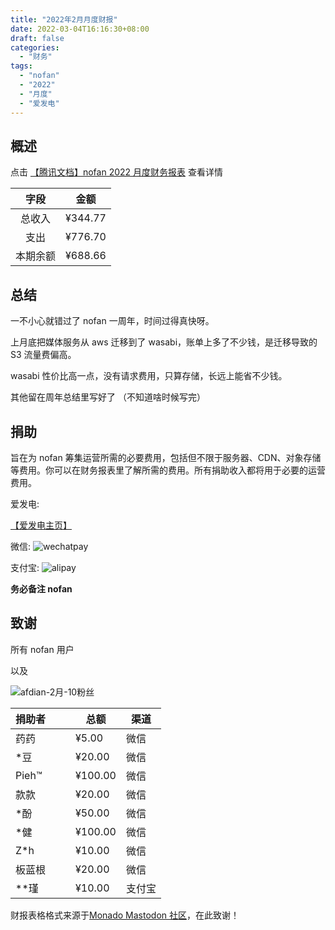 ```yaml
---
title: "2022年2月月度财报"
date: 2022-03-04T16:16:30+08:00
draft: false
categories:
  - "财务"
tags:
  - "nofan"
  - "2022"
  - "月度"
  - "爱发电"
---
```


## 概述

点击 [【腾讯文档】nofan 2022 月度财务报表](https://docs.qq.com/sheet/DV2RFYlZKQ1VTbVlh) 查看详情

|   字段   |  金额   |
| :------: | :-----: |
|  总收入  | ¥344.77 |
|   支出   | ¥776.70 |
| 本期余额 | ¥688.66 |

## 总结

一不小心就错过了 nofan 一周年，时间过得真快呀。

上月底把媒体服务从 aws 迁移到了 wasabi，账单上多了不少钱，是迁移导致的 S3 流量费偏高。

wasabi 性价比高一点，没有请求费用，只算存储，长远上能省不少钱。

其他留在周年总结里写好了 （不知道啥时候写完）

## 捐助

旨在为 nofan 筹集运营所需的必要费用，包括但不限于服务器、CDN、对象存储等费用。你可以在财务报表里了解所需的费用。所有捐助收入都将用于必要的运营费用。

爱发电:

[【爱发电主页】](https://afdian.net/@twoheart)

微信:
![wechatpay](https://i.nofan.xyz/blog/finance/wechatpay.jpg)

支付宝:
![alipay](https://i.nofan.xyz/blog/finance/alipay.jpg)

**务必备注 nofan**

## 致谢

所有 nofan 用户

以及

![afdian-2月-10粉丝](https://s3.ap-northeast-1.wasabisys.com/nofan-image-hosting/2022/03/d781c7af631487ea29a657f13bd38502.jpeg)

| 捐助者 |      |      | 总额    | 渠道   |
| ------ | ---- | ---- | ------- | ------ |
| 药药   |      |      | ¥5.00   | 微信   |
| *豆    |      |      | ¥20.00  | 微信   |
| Pieh™  |      |      | ¥100.00 | 微信   |
| 款款   |      |      | ¥20.00  | 微信   |
| *酚    |      |      | ¥50.00  | 微信   |
| *健    |      |      | ¥100.00 | 微信   |
| Z*h    |      |      | ¥10.00  | 微信   |
| 板蓝根 |      |      | ¥20.00  | 微信   |
| **瑾   |      |      | ¥10.00  | 支付宝 |





财报表格格式来源于[Monado Mastodon 社区](https://monado.ren/about/more)，在此致谢！
